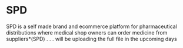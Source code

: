 # SPD
SPD is a self made brand and ecommerce platform for pharmaceutical distributions where medical shop owners can order medicine from suppliers*(SPD)
.
.
.
will be uploading the full file in the  upcoming days

